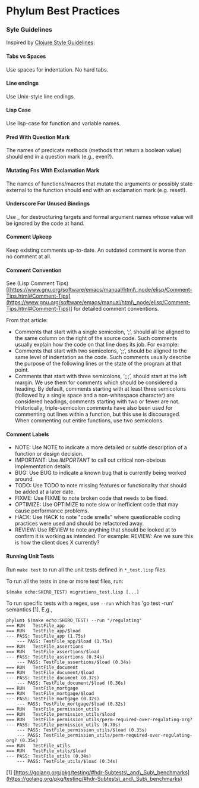 # Phylum Best Practices

### Syle Guidelines

Inspired by [Clojure Style Guidelines](https://github.com/bbatsov/clojure-style-guide#lisp-case):

#### Tabs vs Spaces

Use spaces for indentation. No hard tabs.

#### Line endings

Use Unix-style line endings.

#### Lisp Case

Use lisp-case for function and variable names.

#### Pred With Question Mark

The names of predicate methods (methods that return a boolean value) should end in a question mark (e.g., even?).

#### Mutating Fns With Exclamation Mark

The names of functions/macros that mutate the arguments or possibly state external to the function should end with an exclamation mark (e.g. reset!).

#### Underscore For Unused Bindings

Use \_ for destructuring targets and formal argument names whose value will be ignored by the code at hand.

#### Comment Upkeep

Keep existing comments up-to-date. An outdated comment is worse than no comment at all.

#### Comment Convention

See (Lisp Comment Tips)\[[https://www.gnu.org/software/emacs/manual/html\_node/elisp/Comment-Tips.html#Comment-Tips](https://www.gnu.org/software/emacs/manual/html\_node/elisp/Comment-Tips.html#Comment-Tips)] for detailed comment conventions.

From that article:

* Comments that start with a single semicolon, ‘;’, should all be aligned to the same column on the right of the source code. Such comments usually explain how the code on that line does its job. For example:
* Comments that start with two semicolons, ‘;;’, should be aligned to the same level of indentation as the code. Such comments usually describe the purpose of the following lines or the state of the program at that point.
* Comments that start with three semicolons, ‘;;;’, should start at the left margin. We use them for comments which should be considered a heading. By default, comments starting with at least three semicolons (followed by a single space and a non-whitespace character) are considered headings, comments starting with two or fewer are not. Historically, triple-semicolon comments have also been used for commenting out lines within a function, but this use is discouraged. When commenting out entire functions, use two semicolons.

#### Comment Labels

* NOTE: Use NOTE to indicate a more detailed or subtle description of a function or design decision.
* IMPORTANT: Use _IMPORTANT_ to call out critical non-obvious implementation details.
* BUG: Use BUG to indicate a known bug that is currently being worked around.
* TODO: Use TODO to note missing features or functionality that should be added at a later date.
* FIXME: Use FIXME to note broken code that needs to be fixed.
* OPTIMIZE: Use OPTIMIZE to note slow or inefficient code that may cause performance problems.
* HACK: Use HACK to note "code smells" where questionable coding practices were used and should be refactored away.
* REVIEW: Use REVIEW to note anything that should be looked at to confirm it is working as intended. For example: REVIEW: Are we sure this is how the client does X currently?

#### Running Unit Tests

Run `make test` to run all the unit tests defined in `*_test.lisp` files.

To run all the tests in one or more test files, run:

```
$(make echo:SHIRO_TEST) migrations_test.lisp [...]
```

To run specific tests with a regex, use `--run` which has 'go test -run' semantics \[1]. E.g.,

```
phylum❯ $(make echo:SHIRO_TEST) --run "/regulating"
=== RUN   TestFile_app
=== RUN   TestFile_app/$load
--- PASS: TestFile_app (1.75s)
    --- PASS: TestFile_app/$load (1.75s)
=== RUN   TestFile_assertions
=== RUN   TestFile_assertions/$load
--- PASS: TestFile_assertions (0.34s)
    --- PASS: TestFile_assertions/$load (0.34s)
=== RUN   TestFile_document
=== RUN   TestFile_document/$load
--- PASS: TestFile_document (0.37s)
    --- PASS: TestFile_document/$load (0.36s)
=== RUN   TestFile_mortgage
=== RUN   TestFile_mortgage/$load
--- PASS: TestFile_mortgage (0.32s)
    --- PASS: TestFile_mortgage/$load (0.32s)
=== RUN   TestFile_permission_utils
=== RUN   TestFile_permission_utils/$load
=== RUN   TestFile_permission_utils/perm-required-over-regulating-org?
--- PASS: TestFile_permission_utils (0.70s)
    --- PASS: TestFile_permission_utils/$load (0.35s)
    --- PASS: TestFile_permission_utils/perm-required-over-regulating-org? (0.35s)
=== RUN   TestFile_utils
=== RUN   TestFile_utils/$load
--- PASS: TestFile_utils (0.34s)
    --- PASS: TestFile_utils/$load (0.34s)
```

\[1] [https://golang.org/pkg/testing/#hdr-Subtests\_and\_Sub\_benchmarks](https://golang.org/pkg/testing/#hdr-Subtests\_and\_Sub\_benchmarks)
